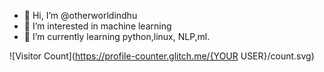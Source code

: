 - 👋 Hi, I’m @otherworldindhu
- 👀 I’m interested in machine learning
- 🌱 I’m currently learning python,linux, NLP,ml.

<!---
otherworldindhu/otherworldindhu is a ✨ special ✨ repository because its `README.md` (this file) appears on your GitHub profile.
You can click the Preview link to take a look at your changes.
--->
![Visitor Count](https://profile-counter.glitch.me/{YOUR USER}/count.svg)
